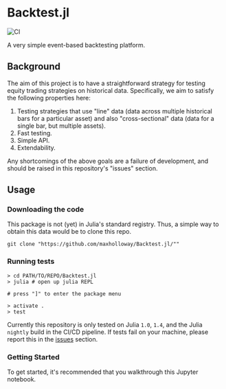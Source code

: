 # Backtest.jl
![CI](https://github.com/maxholloway/backtest/workflows/CI/badge.svg?branch=master)

A very simple event-based backtesting platform.

## Background
The aim of this project is to have a straightforward strategy for testing equity trading strategies on historical data. Specifically, we aim to satisfy the following properties here:
1. Testing strategies that use "line" data (data across multiple historical bars for a particular asset) and also "cross-sectional" data (data for a single bar, but multiple assets).
2. Fast testing.
3. Simple API.
4. Extendability.

Any shortcomings of the above goals are a failure of development, and should be raised in this repository's "issues" section.

## Usage

### Downloading the code
This package is not (yet) in Julia's standard registry. Thus, a simple way to obtain this data would be to clone this repo.
```
git clone "https://github.com/maxholloway/Backtest.jl/""
```

### Running tests
```
> cd PATH/TO/REPO/Backtest.jl
> julia # open up julia REPL

# press "]" to enter the package menu

> activate .
> test
```
Currently this repository is only tested on Julia `1.0`, `1.4`, and the Julia `nightly` build in the CI/CD pipeline. If tests fail on your machine, please report this in the [issues](https://github.com/maxholloway/Backtest.jl/issues) section.

### Getting Started
To get started, it's recommended that you walkthrough this Jupyter notebook.
